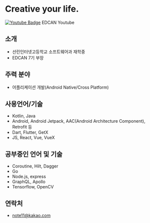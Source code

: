 # Creative your life.

[![Youtube Badge](https://img.shields.io/badge/Youtube-ff0000?style=flat-square&logo=youtube&link=https://www.youtube.com/channel/UC_LWJDrDNqbgBiR7EEy-ulQ)](https://www.youtube.com/channel/UC_LWJDrDNqbgBiR7EEy-ulQ) EDCAN Youtube

## 소개
- 선린인터넷고등학교 소프트웨어과 재학중
- EDCAN 7기 부장

## 주력 분야
- 어플리케이션 개발(Android Native/Cross Platform)

## 사용언어/기술
 - Kotlin, Java
 - Android, Android Jetpack, AAC(Android Architecture Component), Retrofit 등
 - Dart, Flutter, GetX
 - JS, React, Vue, VueX

## 공부중인 언어 및 기술
- Coroutine, Hilt, Dagger
- Go
- Node.js, express
- GraphQL, Apollo
- Tensorflow, OpenCV

## 연락처
- note11@kakao.com
